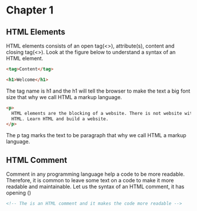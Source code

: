 # Chapter 1

## HTML Elements
HTML elements consists of an open tag(<>), attribute(s), content and closing tag(<>). Look at the figure below to understand a syntax of an HTML element.

```html
<tag>Content</tag>
```
```html
<h1>Welcome</h1>
```
The tag name is h1 and the h1 will tell the browser to make the text a big font size that why we call HTML a markup language.
```html
<p>
  HTML elements are the blocking of a website. There is not website without
  HTML. Learn HTML and build a website.
</p>
```
The p tag marks the text to be paragraph that why we call HTML a markup language.


## HTML Comment
Comment in any programming language help a code to be more readable. Therefore, it is common to leave some text on a code to make it more readable and maintainable. Let us the syntax of an HTML comment, it has opening ()
```html
<!-- The is an HTML comment and it makes the code more readable -->
```
